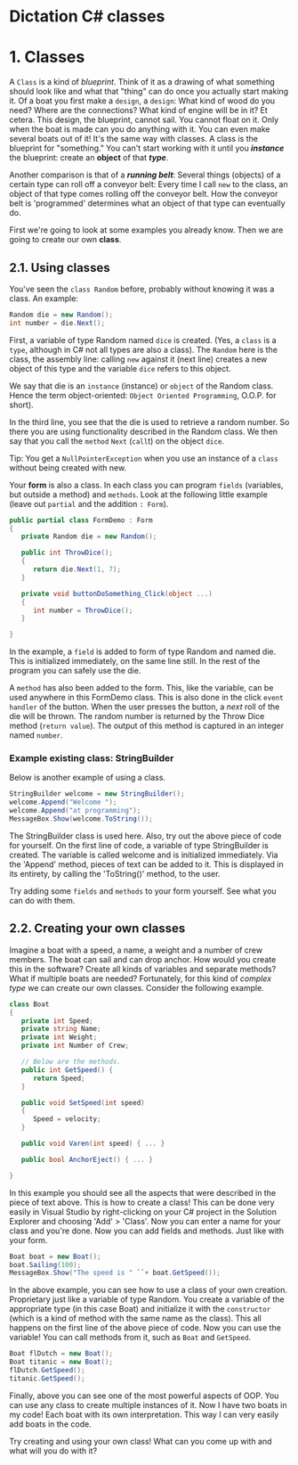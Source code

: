 

# Dictation C# classes

# 1. Classes

A `Class` is a kind of *blueprint*. Think of it as a drawing of what something should look like and what that "thing" can do once you actually start making it. Of a boat you first make a `design`, a `design`: What kind of wood do you need? Where are the connections? What kind of engine will be in it? Et cetera. This design, the blueprint, cannot sail. You cannot float on it. Only when the boat is made can you do anything with it. You can even make several boats out of it! It's the same way with classes. A class is the blueprint for "something." You can't start working with it until you ***instance*** the blueprint: create an **object** of that ***type***.

Another comparison is that of a ***running belt***: Several things (objects) of a certain type can roll off a conveyor belt: Every time I call `new` to the class, an object of that type comes rolling off the conveyor belt. How the conveyor belt is 'programmed' determines what an object of that type can eventually do.

First we're going to look at some examples you already know. Then we are going to create our own **class**.

## 2.1. Using classes

You've seen the `class Random` before, probably without knowing it was a class. An example:

```cs
Random die = new Random();
int number = die.Next();
```

First, a variable of type Random named `dice` is created. (Yes, a `class` is a `type`, although in C# not all types are also a class). The `Random` here is the class, the assembly line: calling `new` against it (next line) creates a new object of this type and the variable `dice` refers to this object.  

We say that die is an `instance` (instance) or `object` of the Random class. Hence the term object-oriented: `Object Oriented Programming`, O.O.P. for short).

In the third line, you see that the die is used to retrieve a random number. So there you are using functionality described in the Random class. We then say that you call the `method` `Next` (`call`t) on the object `dice`.

Tip: You get a `NullPointerException` when you use an instance of a `class` without being created with new.

Your **form** is also a class. In each class you can program `fields` (variables, but outside a method) and `methods`. Look at the following little example (leave out `partial` and the addition `: Form`).

```cs
public partial class FormDemo : Form
{
   private Random die = new Random();

   public int ThrowDice();
   {
      return die.Next(1, 7);
   }

   private void buttonDoSomething_Click(object ...)
   {
      int number = ThrowDice();
   }

}
```

In the example, a `field` is added to form of type Random and named die. This is initialized immediately, on the same line still. In the rest of the program you can safely use the die.

A `method` has also been added to the form. This, like the variable, can be used anywhere in this FormDemo class. This is also done in the click `event handler` of the button. When the user presses the button, a *next* roll of the die will be thrown. The random number is returned by the Throw Dice method (`return value`). The output of this method is captured in an integer named `number`.


### Example existing class: StringBuilder
Below is another example of using a class.

```cs
StringBuilder welcome = new StringBuilder();
welcome.Append("Welcome ");
welcome.Append("at programming");
MessageBox.Show(welcome.ToString());
```

The StringBuilder class is used here. Also, try out the above piece of code for yourself. On the first line of code, a variable of type StringBuilder is created. The variable is called welcome and is initialized immediately. Via the 'Append' method, pieces of text can be added to it. This is displayed in its entirety, by calling the 'ToString()' method, to the user.

Try adding some `fields` and `methods` to your form yourself. See what you can do with them.

## 2.2. Creating your own classes

Imagine a boat with a speed, a name, a weight and a number of crew members. The boat can sail and can drop anchor. How would you create this in the software? Create all kinds of variables and separate methods? What if multiple boats are needed? Fortunately, for this kind of *complex type* we can create our own classes. Consider the following example.

```cs
class Boat
{
   private int Speed;
   private string Name;
   private int Weight;
   private int Number of Crew;

   // Below are the methods.
   public int GetSpeed() {
      return Speed;
   }

   public void SetSpeed(int speed)
   {
      Speed = velocity;
   }

   public void Varen(int speed) { ... }

   public bool AnchorEject() { ... }

}
```

In this example you should see all the aspects that were described in the piece of text above. This is how to create a class! This can be done very easily in Visual Studio by right-clicking on your C# project in the Solution Explorer and choosing 'Add' > 'Class'. Now you can enter a name for your class and you're done. Now you can add fields and methods. Just like with your form.

```cs
Boat boat = new Boat();
boat.Sailing(100);
MessageBox.Show("The speed is " ``+ boat.GetSpeed());
```

In the above example, you can see how to use a class of your own creation. Proprietary just like a variable of type Random. You create a variable of the appropriate type (in this case Boat) and initialize it with the `constructor` (which is a kind of method with the same name as the class). This all happens on the first line of the above piece of code. Now you can use the variable! You can call methods from it, such as `Boat` and `GetSpeed`.

```cs
Boat flDutch = new Boat();
Boat titanic = new Boat();
flDutch.GetSpeed();
titanic.GetSpeed();
```

Finally, above you can see one of the most powerful aspects of OOP. You can use any class to create multiple instances of it. Now I have two boats in my code! Each boat with its own interpretation. This way I can very easily add boats in the code.

Try creating and using your own class! What can you come up with and what will you do with it?

